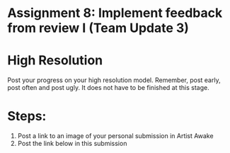# Assignment 8: Implement feedback from review I (Team Update 3)

<h1 id="dom-i">High Resolution</h1>
<p>Post your progress on your high resolution model. Remember, post early, post often and post ugly. It does not have to be finished at this stage.</p>
<h1 id="dom-i">Steps:</h1>
<ol>
<li>Post a link to an image of your personal submission in Artist Awake</li>
<li>Post the link below in this submission</li>
</ol>